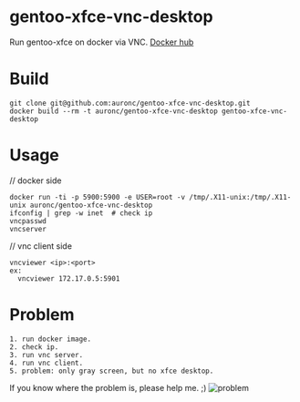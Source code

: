 # gentoo-xfce-vnc-desktop
Run gentoo-xfce on docker via VNC.
[Docker hub](https://hub.docker.com/r/auronc/gentoo-xfce-vnc-desktop/)


# Build
```
git clone git@github.com:auronc/gentoo-xfce-vnc-desktop.git
docker build --rm -t auronc/gentoo-xfce-vnc-desktop gentoo-xfce-vnc-desktop
```


# Usage
// docker side
```
docker run -ti -p 5900:5900 -e USER=root -v /tmp/.X11-unix:/tmp/.X11-unix auronc/gentoo-xfce-vnc-desktop
ifconfig | grep -w inet  # check ip
vncpasswd
vncserver
```

// vnc client side  
```
vncviewer <ip>:<port>
ex:
  vncviewer 172.17.0.5:5901
```


# Problem
```
1. run docker image.
2. check ip.
3. run vnc server.
4. run vnc client.
5. problem: only gray screen, but no xfce desktop.
```
If you know where the problem is, please help me. ;)
![problem](http://i.imgur.com/CVu8Jr0.jpg)
